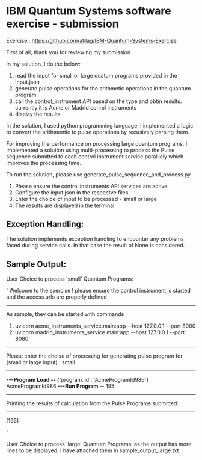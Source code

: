 # IBM Quantum Systems software exercise -  submission 

Exercise : https://github.com/atilag/IBM-Quantum-Systems-Exercise

First of all, thank you for reviewing my submission.

In my solution, I do the below:
1. read the input for small or large quatum programs provided in the input.json
2. generate pulse operations for the arithmetic operations in the quantum program 
3. call the control_instrument API based on the type and obtin results. currently it is Acme or Madrid conrol instruments
4. display the results

In the solution, I used python programming language.
I implemented a logic to convert the arithmentic to pulse operations by recusively parsing them.

For improving the performance on processing large quantum programs, I implemented a solution using multi-processing to process the Pulse sequence submitted to each control instrument service paralllely which improves the processing time.

To run the solution, please use generate_pulse_sequence_and_process.py
1. Please ensure the control instruments API services are active
2. Configure the input json in the respectve files
3. Enter the choice of input to be processed - small or large
4. The results are displayed in the terminal

Exception Handling:
------------------
The solution implements exception handling to encounter any problems faced during service calls.
In that case the result of None is considered.


Sample Output:
--------------
User Choice to process 'small' Quantum Programs:

'
Welcome to the exercise ! 
please ensure the control instrument is started and the access urls are properly defined
____________________________________________________________________________________________________________   
As sample, they can be started with commands 
 1. uvicorn acme_instruments_service.main:app --host 127.0.0.1 --port 8000 
 2. uvicorn madrid_instruments_service.main:app --host 127.0.0.1 --port 8080 
____________________________________________________________________________________________________________   
Please enter the choise of processing for generating pulse program for (small or large input) : small
 ______________________________________________________  
********---Program Load --********
{'program_id': 'AcmeProgramId986'}
AcmeProgramId986
********---Run Program --********
195
 ______________________________________________________  
Printing the results of calculation from the Pulse Programs submitted:
____________________________________________________________________________________________________________   
[195]

'


User Choice to process 'large' Quantum Programs:
as the output has more lines to be displayed, I have attached them in sample_output_large.txt
